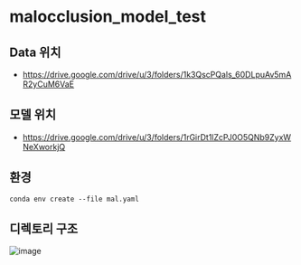 # malocclusion_model_test


## Data 위치


* https://drive.google.com/drive/u/3/folders/1k3QscPQals_60DLpuAv5mAR2yCuM6VaE


## 모델 위치

* https://drive.google.com/drive/u/3/folders/1rGirDt1lZcPJ0O5QNb9ZyxWNeXworkjQ


## 환경

``` conda env create --file mal.yaml ```

## 디렉토리 구조



                       
![image](https://user-images.githubusercontent.com/39263586/143190629-70b3bec3-ffdf-40df-b549-862b8af9f767.png)
